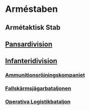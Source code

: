 # Arméstaben

## Armétaktisk Stab

## [Pansardivision](/Divisioner/Pansardivision.md)

## [Infanteridivision](/Divisioner/Infanteridivision.md)

### [Ammunitionsröjningskompaniet](/Kompanier/Ammunitionsröjningskompaniet.md)

### [Fallskärmsjägarbataljonen](/Bataljoner/Fallskärmsjägarbataljonen.md)

### [Operativa Logistikbataljon](/Bataljoner/Operativa%20Logistikbataljonen.md)
